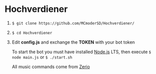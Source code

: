 # Hochverdiener <!--<img src="http://178.254.18.170/content/img/Hochverdiener.jpg" width="128px">-->  



1. ``$ git clone https://github.com/MCmoderSD/Hochverdiener/``

2. ``$ cd Hochverdiener``

3. Edit **config.js** and exchange the **TOKEN** with your bot token

   To start the bot you must have installed [Node.js](https://nodejs.org/en/ "node.js") LTS, then execute ``$ node main.js`` or ``$ ./start.sh``

   All music commands come from [Zerio](https://github.com/ZerioDev/Music-bot "Zerio")

